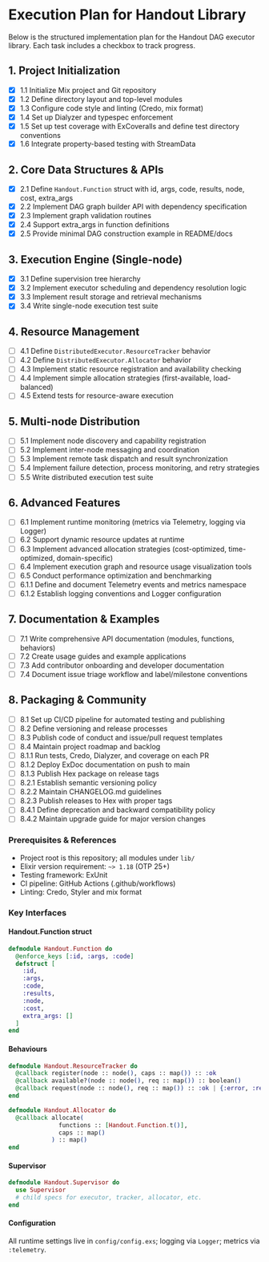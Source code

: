 # Execution Plan for Handout Library

Below is the structured implementation plan for the Handout DAG executor library. Each task includes a checkbox to track progress.

## 1. Project Initialization

- [x] 1.1 Initialize Mix project and Git repository
- [x] 1.2 Define directory layout and top-level modules
- [x] 1.3 Configure code style and linting (Credo, mix format)
- [x] 1.4 Set up Dialyzer and typespec enforcement
- [x] 1.5 Set up test coverage with ExCoveralls and define test directory conventions
- [x] 1.6 Integrate property-based testing with StreamData

## 2. Core Data Structures & APIs

- [x] 2.1 Define `Handout.Function` struct with id, args, code, results, node, cost, extra_args
- [x] 2.2 Implement DAG graph builder API with dependency specification
- [x] 2.3 Implement graph validation routines
- [x] 2.4 Support extra_args in function definitions
- [x] 2.5 Provide minimal DAG construction example in README/docs

## 3. Execution Engine (Single-node)

- [x] 3.1 Define supervision tree hierarchy
- [x] 3.2 Implement executor scheduling and dependency resolution logic
- [x] 3.3 Implement result storage and retrieval mechanisms
- [x] 3.4 Write single-node execution test suite

## 4. Resource Management

- [ ] 4.1 Define `DistributedExecutor.ResourceTracker` behavior
- [ ] 4.2 Define `DistributedExecutor.Allocator` behavior
- [ ] 4.3 Implement static resource registration and availability checking
- [ ] 4.4 Implement simple allocation strategies (first-available, load-balanced)
- [ ] 4.5 Extend tests for resource-aware execution

## 5. Multi-node Distribution

- [ ] 5.1 Implement node discovery and capability registration
- [ ] 5.2 Implement inter-node messaging and coordination
- [ ] 5.3 Implement remote task dispatch and result synchronization
- [ ] 5.4 Implement failure detection, process monitoring, and retry strategies
- [ ] 5.5 Write distributed execution test suite

## 6. Advanced Features

- [ ] 6.1 Implement runtime monitoring (metrics via Telemetry, logging via Logger)
- [ ] 6.2 Support dynamic resource updates at runtime
- [ ] 6.3 Implement advanced allocation strategies (cost-optimized, time-optimized, domain-specific)
- [ ] 6.4 Implement execution graph and resource usage visualization tools
- [ ] 6.5 Conduct performance optimization and benchmarking
- [ ] 6.1.1 Define and document Telemetry events and metrics namespace
- [ ] 6.1.2 Establish logging conventions and Logger configuration

## 7. Documentation & Examples

- [ ] 7.1 Write comprehensive API documentation (modules, functions, behaviors)
- [ ] 7.2 Create usage guides and example applications
- [ ] 7.3 Add contributor onboarding and developer documentation
- [ ] 7.4 Document issue triage workflow and label/milestone conventions

## 8. Packaging & Community

- [ ] 8.1 Set up CI/CD pipeline for automated testing and publishing
- [ ] 8.2 Define versioning and release processes
- [ ] 8.3 Publish code of conduct and issue/pull request templates
- [ ] 8.4 Maintain project roadmap and backlog
- [ ] 8.1.1 Run tests, Credo, Dialyzer, and coverage on each PR
- [ ] 8.1.2 Deploy ExDoc documentation on push to main
- [ ] 8.1.3 Publish Hex package on release tags
- [ ] 8.2.1 Establish semantic versioning policy
- [ ] 8.2.2 Maintain CHANGELOG.md guidelines
- [ ] 8.2.3 Publish releases to Hex with proper tags
- [ ] 8.4.1 Define deprecation and backward compatibility policy
- [ ] 8.4.2 Maintain upgrade guide for major version changes

### Prerequisites & References

- Project root is this repository; all modules under `lib/`
- Elixir version requirement: `~> 1.18` (OTP 25+)
- Testing framework: ExUnit
- CI pipeline: GitHub Actions (.github/workflows)
- Linting: Credo, Styler and mix format

### Key Interfaces

#### Handout.Function struct

```elixir
defmodule Handout.Function do
  @enforce_keys [:id, :args, :code]
  defstruct [
    :id,
    :args,
    :code,
    :results,
    :node,
    :cost,
    extra_args: []
  ]
end
```

#### Behaviours

```elixir
defmodule Handout.ResourceTracker do
  @callback register(node :: node(), caps :: map()) :: :ok
  @callback available?(node :: node(), req :: map()) :: boolean()
  @callback request(node :: node(), req :: map()) :: :ok | {:error, :resources_unavailable}
end

defmodule Handout.Allocator do
  @callback allocate(
              functions :: [Handout.Function.t()],
              caps :: map()
            ) :: map()
end
```

#### Supervisor

```elixir
defmodule Handout.Supervisor do
  use Supervisor
  # child specs for executor, tracker, allocator, etc.
end
```

#### Configuration

All runtime settings live in `config/config.exs`; logging via `Logger`; metrics via `:telemetry`.
